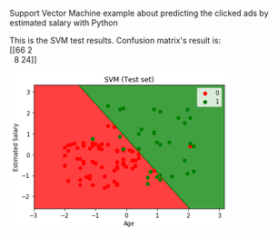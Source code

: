 Support Vector Machine example about predicting the clicked ads by estimated salary  with Python


This is the SVM test results. Confusion matrix's result is: <br>
[[66 2 <br>
  &nbsp;&nbsp;8 24]]

![image](https://github.com/karakusfurkan/SVM_machine-learning/blob/master/graph.png)
